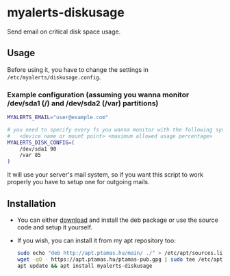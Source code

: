 # myalerts-diskusage
Send email on critical disk space usage.

## Usage
Before using it, you have to change the settings in `/etc/myalerts/diskusage.config`.

### Example configuration (assuming you wanna monitor /dev/sda1 (/) and /dev/sda2 (/var) partitions)
```sh
MYALERTS_EMAIL="user@example.com"

# you need to specify every fs you wanna monitor with the following syntax:
#	<device name or mount point> <maximum allowed usage percentage>
MYALERTS_DISK_CONFIG=(
	/dev/sda1 90
	/var 85
)
```

It will use your server's mail system, so if you want this script to work properly you have to setup one for outgoing mails.

## Installation
- You can either [download](https://github.com/tamas646/myalerts-diskusage/raw/main/myalerts-diskusage_1.0.1_all.deb) and install the deb package or use the source code and setup it yourself.

- If you wish, you can install it from my apt repository too:

  ```sh
  sudo echo "deb http://apt.ptamas.hu/main/ ./" > /etc/apt/sources.list.d/apt.ptamas.list
  wget -qO - https://apt.ptamas.hu/ptamas-pub.gpg | sudo tee /etc/apt/trusted.gpg.d/ptamas-pub.gpg > /dev/null
  apt update && apt install myalerts-diskusage
  ```
